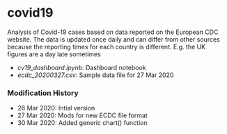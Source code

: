 # covid19
Analysis of Covid-19 cases based on data reported on the European CDC website. The data is updated once daily and can differ from other sources because the reporting times for each country is different. E.g. the UK figures are a day late sometimes

* _cv19_dashboard.ipynb:_ Dashboard notebook
* _ecdc_20200327.csv:_ Sample data file for 27 Mar 2020



### Modification History

- 26 Mar 2020: Intial version
- 27 Mar 2020: Mods for new ECDC file format
- 30 Mar 2020: Added generic chart() function
